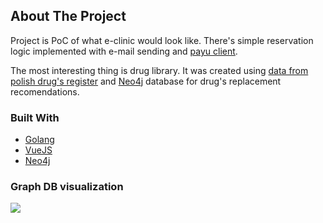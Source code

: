 

<!-- ABOUT THE PROJECT -->
## About The Project

Project is PoC of what e-clinic would look like. There's simple reservation logic implemented with e-mail sending 
and [payu client](https://developers.payu.com/pl/). 

The most interesting thing is drug library. It was created using [data from polish drug's register](https://pub.rejestrymedyczne.csioz.gov.pl/?AspxAutoDetectCookieSupport=1)
and [Neo4j](https://neo4j.com/) database for drug's replacement recomendations.


### Built With

* [Golang](https://golang.org/)
* [VueJS](https://vuejs.org/)
* [Neo4j](https://neo4j.com/)

### Graph DB visualization

![](https://i.imgur.com/WzHciTF.png)
